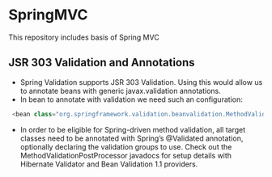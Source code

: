 # SpringMVC
This repository includes basis of Spring MVC

## JSR 303 Validation and Annotations
- Spring Validation supports JSR 303 Validation. Using this would allow us to annotate beans with generic javax.validation annotations.
- In bean to annotate with validation we need such an configuration:
 ```java
  <bean class="org.springframework.validation.beanvalidation.MethodValidationPostProcessor"/>
  ```
 - In order to be eligible for Spring-driven method validation, all target classes need to be annotated with Spring’s @Validated annotation, optionally declaring the validation groups to use. Check out the MethodValidationPostProcessor javadocs for setup details with Hibernate Validator and Bean Validation 1.1 providers.
